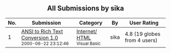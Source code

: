﻿<div align="center">

## All Submissions by sika

</div>

No.  | Submission | Category | By   | User Rating
---- | ---------- | -------- | ---- | -----------
1 | [ANSI to Rich Text Conversion 1\.0<br /><sup>2000-06-22 23:12:46</sup>](https://github.com/Planet-Source-Code/sika-ansi-to-rich-text-conversion-1-0__1-9149) | [Internet/ HTML<br /><sup>Visual Basic</sup>](../ByCategory/internet-html__1-34.md) | sika | 4.8 (19 globes from 4 users)
